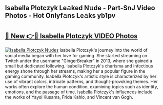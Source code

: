 ## Isabella Plotczyk Le𝚊ked N𝚞de - Part-SnJ Video Photos - Hot Onlyf𝚊ns Le𝚊ks yb1pv

# <h2><a href="http://ab4029.deff.icu/?id=Isabella+Plotczyk">🔗 New 👉🔴 Isabella Plotczyk VIDEO Photos</a></h2>

[![Isabella Plotczyk N𝚞des](https://i.imgur.com/rIISA9y.gif)](http://ab4029.deff.icu/?id=Isabella+Plotczyk)
Isabella Plotczyk's journey into the world of social media began with her love for gaming. She started streaming on Twitch under the username "GingerBreaker" in 2013, where she gained a small but dedicated following. Isabella Plotczyk's charisma and infectious energy shone through her streams, making her a popular figure in the gaming community. Isabella Plotczyk's artistic style is characterized by her use of vibrant colors, intricate patterns, and thought-provoking themes. Her works often explore the human condition, examining topics such as identity, emotions, and the passage of time. Isabella Plotczyk's influences include the works of Yayoi Kusama, Frida Kahlo, and Vincent van Gogh.
